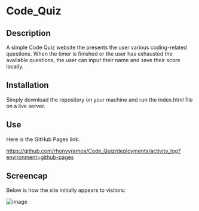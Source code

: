 # Code_Quiz
## Description
A simple Code Quiz website the presents the user various coding-related questions. When the timer is finished or the user has exhausted the available questions, the user can input their name and save their score locally. 

## Installation
Simply download the repository on your machine and run the index.html file on a live server.

## Use
Here is the GitHub Pages link:

https://github.com/rhonvyramos/Code_Quiz/deployments/activity_log?environment=github-pages

## Screencap
Below is how the site initially appears to visitors:

![image](https://github.com/rhonvyramos/Code_Quiz/assets/126701940/67568eef-6d58-4379-b8f7-c6c11f8984ed)
